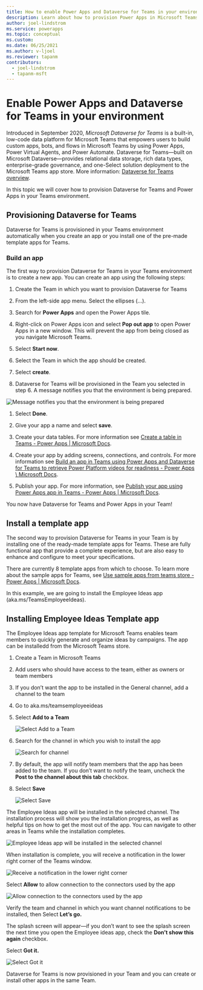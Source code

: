 ```yaml
---
title: How to enable Power Apps and Dataverse for Teams in your environment
description: Learn about how to provision Power Apps in Microsoft Teams and create a Microsoft Dataverse for Teams database
author: joel-lindstrom
ms.service: powerapps
ms.topic: conceptual
ms.custom: 
ms.date: 06/25/2021
ms.author: v-ljoel
ms.reviewer: tapanm
contributors:
  - joel-lindstrom
  - tapanm-msft
---
```


# Enable Power Apps and Dataverse for Teams in your environment

Introduced in September 2020, *Microsoft Dataverse for Teams* is a built-in, low-code data platform for Microsoft Teams that empowers users to build custom apps, bots, and flows in Microsoft Teams by using Power Apps, Power Virtual Agents, and Power Automate. Dataverse for Teams—built on Microsoft Dataverse—provides relational data storage, rich data types, enterprise-grade governance, and one-Select solution deployment to the Microsoft Teams app store. More information: [Dataverse for Teams overview](https://docs.microsoft.com/powerapps/teams/overview-data-platform).

In this topic we will cover how to provision Dataverse for Teams and Power Apps in your Teams environment.

## Provisioning Dataverse for Teams

Dataverse for Teams is provisioned in your Teams environment automatically when you create an app or you install one of the pre-made template apps for Teams.

### Build an app

The first way to provision Dataverse for Teams in your Teams environment is to create a new app. You can create an app using the following steps:

1.  Create the Team in which you want to provision Dataverse for Teams

2.  From the left-side app menu. Select the ellipses (…).

3.  Search for **Power Apps** and open the Power Apps tile.

4.  Right-click on Power Apps icon and select **Pop out app** to open Power Apps in a new window. This will prevent the app from being closed as you navigate Microsoft Teams.

5.  Select **Start now**.

6.  Select the Team in which the app should be created.

7.  Select **create**.

8.  Dataverse for Teams will be provisioned in the Team you selected in step 6. A message notifies you that the environment is being prepared.

![Message notifies you that the environment is being prepared](media/enable-dataverse-for-teams-and-power-apps-in-your-environment/provisioning-dataverse-for-teams-2.png "Message notifies you that the environment is being prepared")

1.  Select **Done**.

2.  Give your app a name and select **save**.

3.  Create your data tables. For more information see [Create a table in Teams - Power Apps \| Microsoft Docs](https://docs.microsoft.com/powerapps/teams/create-table).

4.  Create your app by adding screens, connections, and controls. For more information see [Build an app in Teams using Power Apps and Dataverse for Teams to retrieve Power Platform videos for readiness - Power Apps \ Microsoft Docs](https://docs.microsoft.com/powerapps/teams/tutorial-buildapp-retrieve-videos).

5.  Publish your app. For more information, see [Publish your app using Power Apps app in Teams - Power Apps \| Microsoft Docs](https://docs.microsoft.com/powerapps/teams/publish-and-share-apps).

You now have Dataverse for Teams and Power Apps in your Team!

## Install a template app

The second way to provision Dataverse for Teams in your Team is by installing one of the ready-made template apps for Teams. These are fully functional app that provide a complete experience, but are also easy to enhance and configure to meet your specifications.

There are currently 8 template apps from which to choose. To learn more about the sample apps for Teams, see [Use sample apps from teams store - Power Apps \| Microsoft Docs](https://docs.microsoft.com/powerapps/teams/use-sample-apps-from-teams-store).

In this example, we are going to install the Employee Ideas app (aka.ms/TeamsEmployeeIdeas).

## Installing Employee Ideas Template app

The Employee Ideas app template for Microsoft Teams enables team members to quickly generate and organize ideas by campaigns. The app can be installedd from the Microsoft Teams store.

1.  Create a Team in Microsoft Teams

2.  Add users who should have access to the team, either as owners or team members

3.  If you don’t want the app to be installed in the General channel, add a
    channel to the team

4.  Go to aka.ms/teamsemployeeideas

5.  Select **Add to a Team**

    ![Select Add to a Team](media/enable-dataverse-for-teams-and-power-apps-in-your-environment/installing-employee-ideas-template-app-1.png "Select Add to a Team")

6.  Search for the channel in which you wish to install the app

    ![Search for channel](media/enable-dataverse-for-teams-and-power-apps-in-your-environment/installing-employee-ideas-template-app-2.png "Search for channel")

7.  By default, the app will notify team members that the app has been added to the team. If you don’t want to notify the team, uncheck the **Post to the channel about this tab** checkbox.

8.  Select **Save**

    ![Select Save](media/enable-dataverse-for-teams-and-power-apps-in-your-environment/installing-employee-ideas-template-app-3.png "Select Save")

The Employee Ideas app will be installed in the selected channel. The installation process will show you the installation progress, as well as helpful tips on how to get the most out of the app. You can navigate to other areas in Teams while the installation completes.

![Employee Ideas app will be installed in the selected channel](media/enable-dataverse-for-teams-and-power-apps-in-your-environment/installing-employee-ideas-template-app-4.png "Employee Ideas app will be installed in the selected channel")

When installation is complete, you will receive a notification in the lower right corner of the Teams window.

![Receive a notification in the lower right corner](media/enable-dataverse-for-teams-and-power-apps-in-your-environment/installing-employee-ideas-template-app-5.png "Receive a notification in the lower right corner")

Select **Allow** to allow connection to the connectors used by the app

![Allow connection to the connectors used by the app](media/enable-dataverse-for-teams-and-power-apps-in-your-environment/installing-employee-ideas-template-app-6.png "Allow connection to the connectors used by the app")

Verify the team and channel in which you want channel notifications to be installed, then Select **Let’s go.**

The splash screen will appear—if you don’t want to see the splash screen the next time you open the Employee ideas app, check the **Don’t show this again** checkbox.

Select **Got it.**

![Select Got it](media/enable-dataverse-for-teams-and-power-apps-in-your-environment/installing-employee-ideas-template-app-7.png "Select Got it")

Dataverse for Teams is now provisioned in your Team and you can create or install other apps in the same Team.
